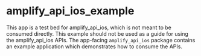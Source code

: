 # amplify_api_ios_example

This app is a test bed for amplify_api_ios, which is not meant to be consumed directly. This example should not be used as a guide for using the amplify_api_ios APIs. The app-facing `amplify_api_ios` package contains an example application which demonstrates how to consume the APIs.
